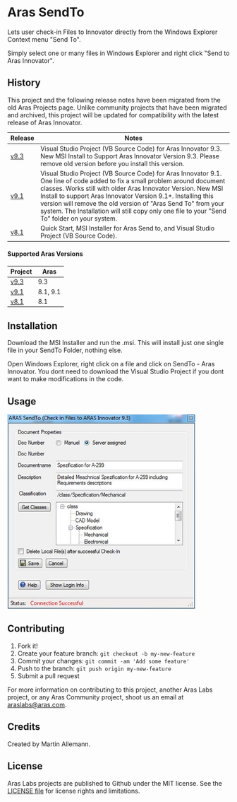 # Aras SendTo

Lets user check-in Files to Innovator directly from the Windows Explorer Context menu "Send To".

Simply select one or many files in Windows Explorer and right click "Send to Aras Innovator".

## History

This project and the following release notes have been migrated from the old Aras Projects page. Unlike community projects that have been migrated and archived, this project will be updated for compatibility with the latest release of Aras Innovator.

Release | Notes
--------|--------
[v9.3](https://github.com/ArasLabs/aras-send-to/releases/tag/v9.3) | Visual Studio Project (VB Source Code) for Aras Innovator 9.3. New MSI Install to Support Aras Innovator Version 9.3. Please remove old version before you install this version.
[v9.1](https://github.com/ArasLabs/aras-send-to/releases/tag/v9.1) | Visual Studio Project (VB Source Code) for Aras Innovator 9.1. One line of code added to fix a small problem around document classes. Works still with older Aras Innovator Version. New MSI Install to support Aras Innovator Version 9.1+. Installing this version will remove the old version of "Aras Send To" from your system. The Installation will still copy only one file to your "Send To" folder on your system.
[v8.1](https://github.com/ArasLabs/aras-send-to/releases/tag/v8.1) | Quick Start, MSI Installer for Aras Send to, and Visual Studio Project (VB Source Code).

#### Supported Aras Versions

Project | Aras
--------|------
[v9.3](https://github.com/ArasLabs/aras-send-to/releases/tag/v9.3) | 9.3
[v9.1](https://github.com/ArasLabs/aras-send-to/releases/tag/v9.1) | 8.1, 9.1
[v8.1](https://github.com/ArasLabs/aras-send-to/releases/tag/v8.1) | 8.1

## Installation

Download the MSI Installer and run the .msi. This will install just one single file in your SendTo Folder, nothing else.

Open Windows Explorer, right click on a file and click on SendTo - Aras Innovator. You dont need to download the Visual Studio Project if you dont want to make modifications in the code.

## Usage

![Screenshot of Aras SendTo](./Screenshots/SendTo.JPG)

## Contributing

1. Fork it!
2. Create your feature branch: `git checkout -b my-new-feature`
3. Commit your changes: `git commit -am 'Add some feature'`
4. Push to the branch: `git push origin my-new-feature`
5. Submit a pull request

For more information on contributing to this project, another Aras Labs project, or any Aras Community project, shoot us an email at araslabs@aras.com.

## Credits

Created by Martin Allemann.

## License

Aras Labs projects are published to Github under the MIT license. See the [LICENSE file](./LICENSE.md) for license rights and limitations.

